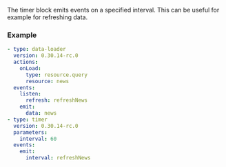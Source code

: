 The timer block emits events on a specified interval. This can be useful for example for refreshing
data.

### Example

```yaml
- type: data-loader
  version: 0.30.14-rc.0
  actions:
    onLoad:
      type: resource.query
      resource: news
  events:
    listen:
      refresh: refreshNews
    emit:
      data: news
- type: timer
  version: 0.30.14-rc.0
  parameters:
    interval: 60
  events:
    emit:
      interval: refreshNews
```
